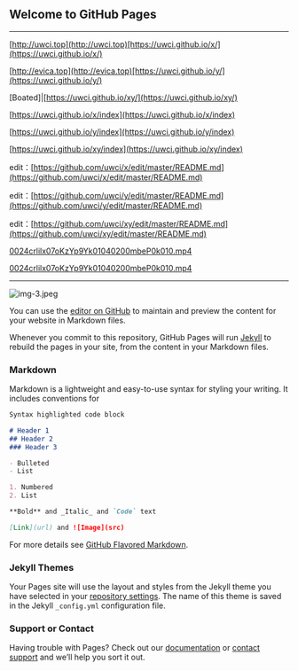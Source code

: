 ## Welcome to GitHub Pages

---

[http://uwci.top](http://uwci.top)[https://uwci.github.io/x/](https://uwci.github.io/x/)

[http://evica.top](http://evica.top)[https://uwci.github.io/y/](https://uwci.github.io/y/)

[Boated]|[https://uwci.github.io/xy/](https://uwci.github.io/xy/)



[https://uwci.github.io/x/index](https://uwci.github.io/x/index)

[https://uwci.github.io/y/index](https://uwci.github.io/y/index)

[https://uwci.github.io/xy/index](https://uwci.github.io/xy/index)


edit：[https://github.com/uwci/x/edit/master/README.md](https://github.com/uwci/x/edit/master/README.md)

edit：[https://github.com/uwci/y/edit/master/README.md](https://github.com/uwci/y/edit/master/README.md)

edit：[https://github.com/uwci/xy/edit/master/README.md](https://github.com/uwci/xy/edit/master/README.md)


[0024crlilx07oKzYp9Yk01040200mbeP0k010.mp4](:Documents/0766195c-a63f-49c8-bd20-7ed3db946cbb/6735b268.mp4)

[0024crlilx07oKzYp9Yk01040200mbeP0k010.mp4](/Documents/0766195c-a63f-49c8-bd20-7ed3db946cbb/6735b268.mp4)

---

![img-3.jpeg](:storage/0766195c-a63f-49c8-bd20-7ed3db946cbb/b4918238.jpeg)



You can use the [editor on GitHub](https://github.com/uwci/xy/edit/master/README.md) to maintain and preview the content for your website in Markdown files.

Whenever you commit to this repository, GitHub Pages will run [Jekyll](https://jekyllrb.com/) to rebuild the pages in your site, from the content in your Markdown files.

### Markdown

Markdown is a lightweight and easy-to-use syntax for styling your writing. It includes conventions for

```markdown
Syntax highlighted code block

# Header 1
## Header 2
### Header 3

- Bulleted
- List

1. Numbered
2. List

**Bold** and _Italic_ and `Code` text

[Link](url) and ![Image](src)
```

For more details see [GitHub Flavored Markdown](https://guides.github.com/features/mastering-markdown/).

### Jekyll Themes

Your Pages site will use the layout and styles from the Jekyll theme you have selected in your [repository settings](https://github.com/uwci/xy/settings). The name of this theme is saved in the Jekyll `_config.yml` configuration file.

### Support or Contact

Having trouble with Pages? Check out our [documentation](https://help.github.com/categories/github-pages-basics/) or [contact support](https://github.com/contact) and we’ll help you sort it out.
